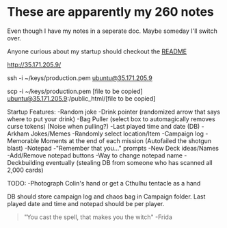 # These are apparently my 260 notes

Even though I have my notes in a seperate doc. Maybe someday I'll switch over.

Anyone curious about my startup should checkout the [README](README.md)

http://35.171.205.9/

ssh -i ~/keys/production.pem ubuntu@35.171.205.9

scp -i ~/keys/production.pem [file to be copied] ubuntu@35.171.205.9:/public_html/[file to be copied]

Startup Features:
-Random joke
-Drink pointer (randomized arrow that says where to put your drink)
-Bag Puller (select box to automagically removes curse tokens) (Noise when pulling?)
-Last played time and date (DB)
-Arkham Jokes/Memes
-Randomly select location/Item
-Campaign log
    -Memorable Moments at the end of each mission (Autofailed the shotgun blast)
-Notepad
    -"Remember that you..." prompts
    -New Deck ideas/Names
    -Add/Remove notepad buttons
    -Way to change notepad name
-Deckbuilding eventually (stealing DB from someone who has scanned all 2,000 cards)

TODO:
-Photograph Colin's hand or get a Cthulhu tentacle as a hand

DB should store campaign log and chaos bag in Campaign folder. Last played date and time and notepad should be per player.


> "You cast the spell, that makes you the witch" -Frida

